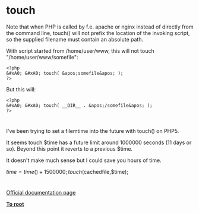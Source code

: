 # touch





Note that when PHP is called by f.e. apache or nginx instead of directly from the command line, touch() will not prefix the location of the invoking script, so the supplied filename must contain an absolute path.

With script started from /home/user/www, this will not touch &quot;/home/user/www/somefile&quot;:



```
<?php
&#xA0; &#xA0; touch( &apos;somefile&apos; );
?>
```


But this will:



```
<?php
&#xA0; &#xA0; touch( __DIR__ . &apos;/somefile&apos; );
?>
```



  

#



I&apos;ve been trying to set a filemtime into the future with touch() on PHP5.

It seems touch $time has a future limit around 1000000 seconds (11 days or so). Beyond this point it reverts to a previous $time.

It doesn&apos;t make much sense but I could save you hours of time.

$time = time()+1500000;
touch($cachedfile,$time);

  

#

[Official documentation page](https://www.php.net/manual/en/function.touch.php)

**[To root](/README.md)**